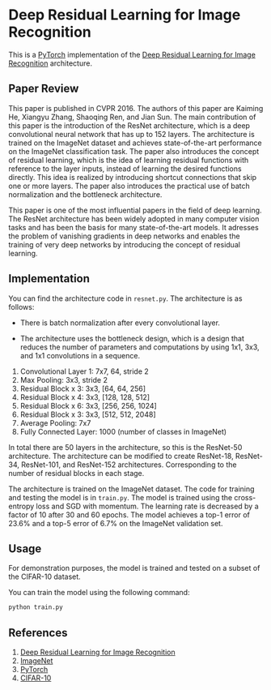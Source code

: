 # Deep Residual Learning for Image Recognition 

This is a [PyTorch](http://pytorch.org/) implementation of the [Deep Residual Learning for Image Recognition](https://arxiv.org/abs/1512.03385) architecture.

## Paper Review

This paper is published in CVPR 2016. The authors of this paper are Kaiming He, Xiangyu Zhang, Shaoqing Ren, and Jian Sun. The main contribution of this paper is the introduction of the ResNet architecture, which is a deep convolutional neural network that has up to 152 layers. The architecture is trained on the ImageNet dataset and achieves state-of-the-art performance on the ImageNet classification task. The paper also introduces the concept of residual learning, which is the idea of learning residual functions with reference to the layer inputs, instead of learning the desired functions directly. This idea is realized by introducing shortcut connections that skip one or more layers. The paper also introduces the practical use of batch normalization and the bottleneck architecture.

This paper is one of the most influential papers in the field of deep learning. The ResNet architecture has been widely adopted in many computer vision tasks and has been the basis for many state-of-the-art models. It adresses the problem of vanishing gradients in deep networks and enables the training of very deep networks by introducing the concept of residual learning. 

## Implementation

You can find the architecture code in `resnet.py`. The architecture is as follows:

- There is batch normalization after every convolutional layer.

- The architecture uses the bottleneck design, which is a design that reduces the number of parameters and computations by using 1x1, 3x3, and 1x1 convolutions in a sequence.

1. Convolutional Layer 1: 7x7, 64, stride 2
2. Max Pooling: 3x3, stride 2
3. Residual Block x 3: 3x3, [64, 64, 256]
4. Residual Block x 4: 3x3, [128, 128, 512]
5. Residual Block x 6: 3x3, [256, 256, 1024]
6. Residual Block x 3: 3x3, [512, 512, 2048]
7. Average Pooling: 7x7
8. Fully Connected Layer: 1000 (number of classes in ImageNet)

In total there are 50 layers in the architecture, so this is the ResNet-50 architecture. The architecture can be modified to create ResNet-18, ResNet-34, ResNet-101, and ResNet-152 architectures. Corresponding to the number of residual blocks in each stage.

The architecture is trained on the ImageNet dataset. The code for training and testing the model is in `train.py`. The model is trained using the cross-entropy loss and SGD with momentum. The learning rate is decreased by a factor of 10 after 30 and 60 epochs. The model achieves a top-1 error of 23.6% and a top-5 error of 6.7% on the ImageNet validation set.

## Usage

For demonstration purposes, the model is trained and tested on a subset of the CIFAR-10 dataset.

You can train the model using the following command:

```bash
python train.py
```

## References 

1. [Deep Residual Learning for Image Recognition](https://arxiv.org/abs/1512.03385)
2. [ImageNet](http://www.image-net.org/)
3. [PyTorch](http://pytorch.org/)
4. [CIFAR-10](https://www.cs.toronto.edu/~kriz/cifar.html)
``` 
